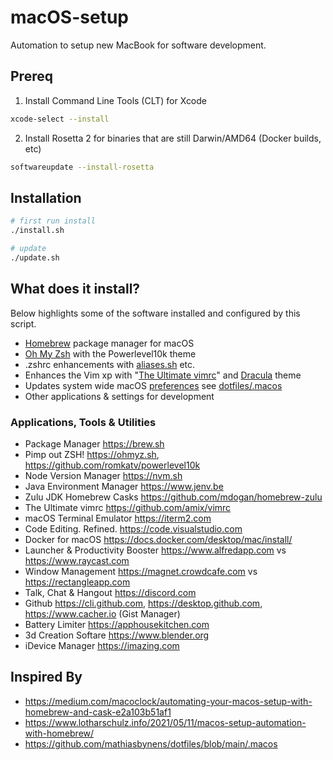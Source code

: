 # macOS-setup

Automation to setup new MacBook for software development.

## Prereq

1. Install Command Line Tools (CLT) for Xcode
```sh
xcode-select --install
```
2. Install Rosetta 2 for binaries that are still Darwin/AMD64 (Docker builds, etc)
```sh
softwareupdate --install-rosetta
```

## Installation

```sh
# first run install
./install.sh

# update
./update.sh
```

## What does it install?

Below highlights some of the software installed and configured by this script.

* [Homebrew](https://brew.sh) package manager for macOS
* [Oh My Zsh](https://github.com/romkatv/powerlevel10k) with the Powerlevel10k theme
* .zshrc enhancements with [aliases.sh](templates/aliases.sh) etc.
* Enhances the Vim xp with "[The Ultimate vimrc](https://github.com/amix/vimrc)" and [Dracula](https://github.com/dracula/vim) theme
* Updates system wide macOS [preferences](templates/defaults.sh) see [dotfiles/.macos](https://github.com/mathiasbynens/dotfiles/blob/main/.macos)
* Other applications & settings for development

### Applications, Tools & Utilities

* Package Manager https://brew.sh
* Pimp out ZSH! https://ohmyz.sh, https://github.com/romkatv/powerlevel10k
* Node Version Manager https://nvm.sh
* Java Environment Manager https://www.jenv.be
* Zulu JDK Homebrew Casks https://github.com/mdogan/homebrew-zulu
* The Ultimate vimrc https://github.com/amix/vimrc
* macOS Terminal Emulator https://iterm2.com
* Code Editing. Refined. https://code.visualstudio.com
* Docker for macOS https://docs.docker.com/desktop/mac/install/
* Launcher & Productivity Booster https://www.alfredapp.com vs https://www.raycast.com
* Window Management https://magnet.crowdcafe.com vs https://rectangleapp.com
* Talk, Chat & Hangout https://discord.com
* Github https://cli.github.com, https://desktop.github.com, https://www.cacher.io (Gist Manager)
* Battery Limiter https://apphousekitchen.com
* 3d Creation Softare https://www.blender.org
* iDevice Manager https://imazing.com

## Inspired By

* https://medium.com/macoclock/automating-your-macos-setup-with-homebrew-and-cask-e2a103b51af1
* https://www.lotharschulz.info/2021/05/11/macos-setup-automation-with-homebrew/
* https://github.com/mathiasbynens/dotfiles/blob/main/.macos

